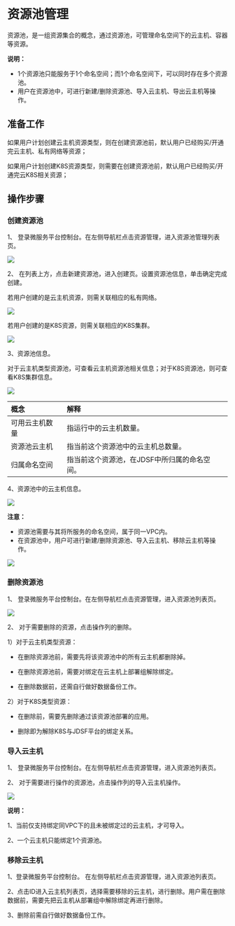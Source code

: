 # 资源池管理

资源池，是一组资源集合的概念，通过资源池，可管理命名空间下的云主机、容器等资源。

**说明：**

-   1个资源池只能服务于1个命名空间；而1个命名空间下，可以同时存在多个资源池。
-   用户在资源池中，可进行新建/删除资源池、导入云主机、导出云主机等操作。

## 准备工作

如果用户计划创建云主机资源类型，则在创建资源池前，默认用户已经购买/开通完云主机、私有网络等资源；

如果用户计划创建K8S资源类型，则需要在创建资源池前，默认用户已经购买/开通完云K8S相关资源；


## 操作步骤

### 创建资源池

1、	登录微服务平台控制台。在左侧导航栏点击资源管理，进入资源池管理列表页。

![](../../../../../image/Internet-Middleware/JD-Distributed-Service-Framework/rsm-list-1.png)

2、	在列表上方，点击新建资源池，进入创建页。设置资源池信息，单击确定完成创建。

若用户创建的是云主机资源，则需关联相应的私有网络。

![](../../../../../image/Internet-Middleware/JD-Distributed-Service-Framework/rsm-create-pool-1.png)

若用户创建的是K8S资源，则需关联相应的K8S集群。

![](../../../../../image/Internet-Middleware/JD-Distributed-Service-Framework/rsm-create-pool-k8s.png)


3、资源池信息。

对于云主机类型资源池，可查看云主机资源池相关信息；对于K8S资源池，则可查看K8S集群信息。

![](../../../../../image/Internet-Middleware/JD-Distributed-Service-Framework/rsm-pool-detail.png)

| 概念 | 解释 |
| :- | :- |
|  可用云主机数量 |  指运行中的云主机数量。 |
|  资源池云主机  |  指当前这个资源池中的云主机总数量。  |
|  归属命名空间  |  指当前这个资源池，在JDSF中所归属的命名空间。  |


4、资源池中的云主机信息。

![](../../../../../image/Internet-Middleware/JD-Distributed-Service-Framework/rsm-pool-vmlist.png)


**注意：**

-   资源池需要与其将所服务的命名空间，属于同一VPC内。
-   在资源池中，用户可进行新建/删除资源池、导入云主机、移除云主机等操作。

![](../../../../../image/Internet-Middleware/JD-Distributed-Service-Framework/rsm-create-1.png)



### 删除资源池

1、	登录微服务平台控制台。在左侧导航栏点击资源管理，进入资源池列表页。

![](../../../../../image/Internet-Middleware/JD-Distributed-Service-Framework/rsm-list.png)

2、	对于需要删除的资源，点击操作列的删除。

1）对于云主机类型资源：

- 在删除资源池前，需要先将该资源池中的所有云主机都删除掉。

- 在删除资源池前，需要对绑定在云主机上部署组解除绑定。

- 在删除数据前，还需自行做好数据备份工作。

2）对于K8S类型资源：

- 在删除前，需要先删除通过该资源池部署的应用。

- 删除即为解除K8S与JDSF平台的绑定关系。



### 导入云主机

1、	登录微服务平台控制台。在左侧导航栏点击资源管理，进入资源池列表页。

2、	对于需要进行操作的资源池，点击操作列的导入云主机操作。


![](../../../../../image/Internet-Middleware/JD-Distributed-Service-Framework/rsm-import-1.png)


**说明：**

1、当前仅支持绑定同VPC下的且未被绑定过的云主机，才可导入。

2、一个云主机只能绑定1个资源池。


### 移除云主机

1、登录微服务平台控制台。	在左侧导航栏点击资源管理，进入资源池列表页。

2、点击ID进入云主机列表页，选择需要移除的云主机，进行删除。用户需在删除数据前，需要先把云主机从部署组中解除绑定再进行删除。

3、删除前需自行做好数据备份工作。



